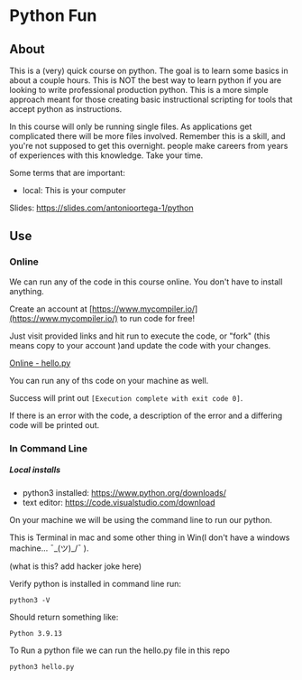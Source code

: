# Python Fun

## About

This is a (very) quick course on python. The goal is to learn some basics in about a couple hours. This is NOT 
the best way to learn python if you are looking to write professional production python. This is a more simple approach meant for those creating basic instructional scripting for tools that accept python as instructions.

In this course will only be running single files. As applications get complicated there will be more files involved. Remember this is a skill, and you're not supposed to get this overnight. people make careers from years of experiences with this knowledge. Take your time.

Some terms that are important:

- local: This is your computer

Slides: https://slides.com/antonioortega-1/python

## Use

### Online

We can run any of the code in this course online. You don't have to install anything. 

Create an account at [https://www.mycompiler.io/](https://www.mycompiler.io/) to run code for free!

Just visit provided links and hit run to execute the code, or "fork" (this means copy to your account )and update the code with your changes.

[Online - hello.py](https://www.mycompiler.io/view/DAzSLjGr0mH)

You can run any of ths code on your machine as well.

Success will print out `[Execution complete with exit code 0]`.

If there is an error with the code, a description of the error and a differing code will be printed out.

### In Command Line

##### Local installs

- python3 installed: https://www.python.org/downloads/
- text editor: https://code.visualstudio.com/download

On your machine we will be using the command line to run our python.

This is Terminal in mac and some other thing in Win(I don't have a windows machine... ¯\_(ツ)_/¯ ).

(what is this? add hacker joke here)

Verify python is installed in command line run: 

`python3 -V`

Should return something like:

`Python 3.9.13`

To Run a python file we can run the hello.py file in this repo

`python3 hello.py`




